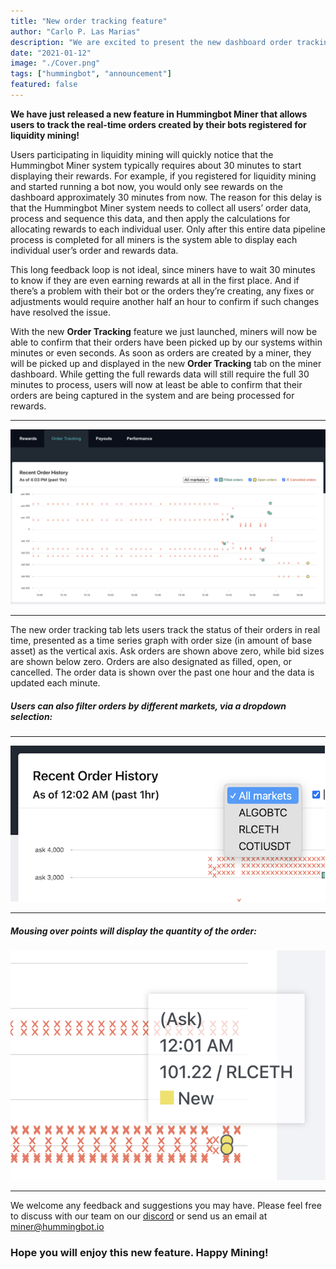 ```yaml
---
title: "New order tracking feature"
author: "Carlo P. Las Marias"
description: "We are excited to present the new dashboard order tracking feature!"
date: "2021-01-12"
image: "./Cover.png"
tags: ["hummingbot", "announcement"]
featured: false
---
```



**We have just released a new feature in Hummingbot Miner that allows users to track the real-time orders created by their bots registered for liquidity mining!**

Users participating in liquidity mining will quickly notice that the Hummingbot Miner system typically requires about 30 minutes to start displaying their rewards.  For example, if you registered for liquidity mining and started running a bot now, you would only see rewards on the dashboard approximately 30 minutes from now.  The reason for this delay is that the Hummingbot Miner system needs to collect all users’ order data, process and sequence this data, and then apply the calculations for allocating rewards to each individual user.  Only after this entire data pipeline process is completed for all miners is the system able to display each individual user’s order and rewards data.

This long feedback loop is not ideal, since miners have to wait 30 minutes to know if they are even earning rewards at all in the first place.  And if there’s a problem with their bot or the orders they’re creating, any fixes or adjustments would require another half an hour to confirm if such changes have resolved the issue.

With the new **Order Tracking** feature we just launched, miners will now be able to confirm that their orders have been picked up by our systems within minutes or even seconds.  As soon as orders are created by a miner, they will be picked up and displayed in the new **Order Tracking** tab on the miner dashboard.   While getting the full rewards data will still require the full 30 minutes to process, users will now at least be able to confirm that their orders are being captured in the system and are being processed for rewards.

<!-- more -->


---

![](order_tracking.png)

---



The new order tracking tab lets users track the status of their orders in real time, presented as a time series graph with order size (in amount of base asset) as the vertical axis.  Ask orders are shown above zero, while bid sizes are shown below zero.  Orders are also designated as filled, open, or cancelled. The order data is shown over the past one hour and the data is updated each minute.

##### Users can also filter orders by different markets, via a dropdown selection:

---

![](Dropdown.png)

---


##### Mousing over points will display the quantity of the order:


![](Order_quantity.png)

---

We welcome any feedback and suggestions you may have.  Please feel free to discuss with our team on our [discord](https://discord.hummingbot.io) or send us an email at [miner@hummingbot.io](mailto:miner@hummingbot.io)



### Hope you will enjoy this new feature. Happy Mining!

